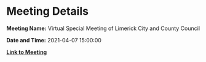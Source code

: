 # Meeting Details

**Meeting Name:** Virtual Special Meeting of Limerick City and County Council

**Date and Time:** 2021-04-07 15:00:00

**[Link to Meeting](https://www.limerick.ie/council/whats-on/special-meeting-limerick-city-and-county-council-41)**
